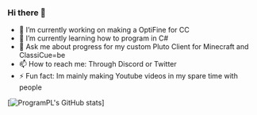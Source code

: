 ### Hi there 👋

- 🔭 I’m currently working on making a OptiFine for CC
- 🌱 I’m currently learning how to program in C#
- 💬 Ask me about progress for my custom Pluto Client for Minecraft and ClassiCue=be
- 📫 How to reach me: Through Discord or Twitter
- ⚡ Fun fact: Im mainly making Youtube videos in my spare time with people 



[![ProgramPL's GitHub stats](https://github-readme-stats.vercel.app/api?username=Program)]
